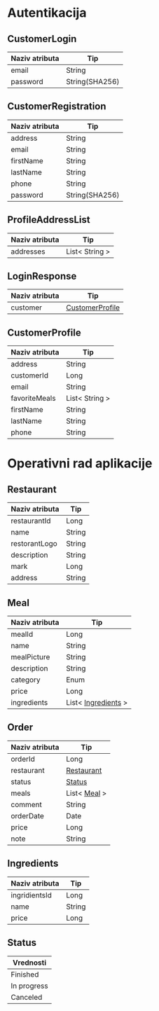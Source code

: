 # Autentikacija

## CustomerLogin
| Naziv atributa | Tip            |
|----------------|----------------|
| email          | String         |
| password       | String(SHA256) |

## CustomerRegistration
| Naziv atributa | Tip            |
|----------------|----------------|
| address        | String         |
| email          | String         |
| firstName      | String         |
| lastName       | String         |
| phone          | String         |
| password       | String(SHA256) |

## ProfileAddressList
| Naziv atributa | Tip            |
|----------------|----------------|
| addresses      | List< String > |

## LoginResponse
| Naziv atributa | Tip                                 |
|----------------|-------------------------------------|
| customer       | [CustomerProfile](#customerprofile) |

## CustomerProfile
| Naziv atributa | Tip            |
|----------------|----------------|
| address        | String         |
| customerId     | Long           |
| email          | String         |
| favoriteMeals  | List< String > |
| firstName      | String         |
| lastName       | String         |
| phone          | String         |


# Operativni rad aplikacije

## Restaurant
| Naziv atributa | Tip    |
|----------------|--------|
| restaurantId   | Long   |
| name           | String |
| restorantLogo  | String |
| description    | String |
| mark           | Long   |
| address        | String |

## Meal
| Naziv atributa | Tip                                 |
|----------------|-------------------------------------|
| mealId         | Long                                |
| name           | String                              |
| mealPicture    | String                              |
| description    | String                              |
| category       | Enum                                |
| price          | Long                                |
| ingredients    | List< [Ingredients](#ingredients) > |

## Order
| Naziv atributa | Tip                       |
|----------------|---------------------------|
| orderId        | Long                      |
| restaurant     | [Restaurant](#restaurant) |
| status         | [Status](#status)         |
| meals          | List< [Meal](#meal) >     |
| comment        | String                    |
| orderDate      | Date                      |
| price          | Long                      |
| note           | String                    |

## Ingredients
| Naziv atributa | Tip    |
|----------------|--------|
| ingridientsId  | Long   |
| name           | String |
| price          | Long   |

## Status
| Vrednosti   |
|-------------|
| Finished    |
| In progress |
| Canceled    |
